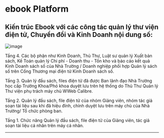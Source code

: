 # ebook Platform 

## Kiến trúc Ebook với các công tác quản lý thư viện điện tử, Chuyển đổi và Kinh Doanh nội dung số:

![image](https://github.com/PhDLeToanThang/ebook/assets/106635733/9b01f8c6-761a-4c54-9f09-38a4b430cc03)

Tầng 4. Các bộ phận như Kinh Doanh, Thủ Thư, Luật sư quản lý Xuất bản sách, Kế Toán quản lý Chi phí - Doanh thu - Tồn kho và báo cáo kết quả Kinh Doanh sách số của Nhà Trường / Doanh nghiệp phối hợp Quản lý sách số trên Cổng Thương mại điện tử Kinh Doanh sách số.

Tầng 3. Quản lý đầu sách, files điện tử đã được Ban lãnh đạo Nhà Trường học cấp Trưởng Khoa/Phó khoa duyệt lưu trên hệ thống do Thủ Thư Quản lý Thư viện phụ trách máy chủ WWeb Calibre.

Tầng 2. Quản lý đầu sách, file điện tử của nhóm Giảng viên, nhóm tác giả soạn tài liệu sau khi đã hiệu đính, chỉnh duyệt lưu trên máy chủ của Nhà Trường/ Tổ chức phòng ban.

Tầng 1. Chức năng Quản lý đầu sách, file điện tử của Giảng viên, tác giả soạn tài liệu cá nhân trên máy cá nhân.
<hr></hr>
